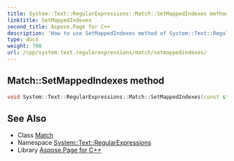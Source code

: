 ```yaml
---
title: System::Text::RegularExpressions::Match::SetMappedIndexes method
linktitle: SetMappedIndexes
second_title: Aspose.Page for C++
description: 'How to use SetMappedIndexes method of System::Text::RegularExpressions::Match class in C++.'
type: docs
weight: 700
url: /cpp/system.text.regularexpressions/match/setmappedindexes/
---
```

## Match::SetMappedIndexes method




```cpp
void System::Text::RegularExpressions::Match::SetMappedIndexes(const std::vector<int> &mapped_indexes)
```

## See Also

* Class [Match](../)
* Namespace [System::Text::RegularExpressions](../../)
* Library [Aspose.Page for C++](../../../)
